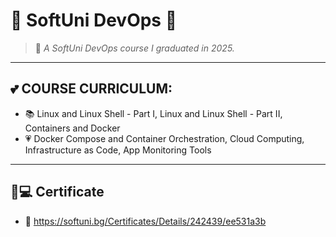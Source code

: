 # 🎀 SoftUni DevOps 🎀

> 🌸 *A SoftUni DevOps course I graduated in 2025.*

---

## 💕 COURSE CURRICULUM: 

- 📚 Linux and Linux Shell - Part I, Linux and Linux Shell - Part II, Containers and Docker
- 💗 Docker Compose and Container Orchestration, Cloud Computing, Infrastructure as Code, App Monitoring Tools

---

## 🎀💻 Certificate

- 🍬 https://softuni.bg/Certificates/Details/242439/ee531a3b

